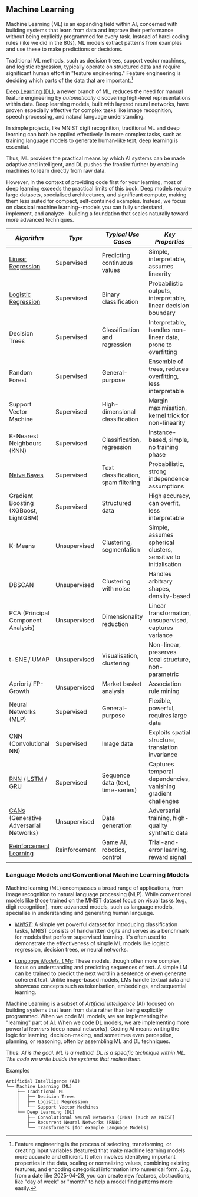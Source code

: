 
## Machine Learning

Machine Learning (ML) is an expanding field within AI, concerned with building systems that learn
from data and improve their performance without being explicitly programmed for every task. Instead
of hard-coding rules (like we did in the 80s), ML models extract patterns from examples and use
these to make predictions or decisions.

Traditional ML methods, such as decision trees, support vector machines, and logistic regression,
typically operate on structured data and require significant human effort in "feature engineering."
Feature engineering is deciding which parts of the data that are important.[^feature]

[^feature]: Feature engineering is the process of selecting, transforming, or creating input
variables (features) that make machine learning models more accurate and efficient. It often
involves identifying important properties in the data, scaling or normalizing values, combining
existing features, and encoding categorical information into numerical form.
E.g., from a date like 2025-04-28, you can create new features, abstractions, like "day of week"
or "month" to help a model find patterns more easily.

[Deep Learning (DL)](./DEEP.md), a newer branch of ML, reduces the need for manual feature
engineering by *automatically* discovering high-level representations within data. Deep learning
models, built with layered neural networks, have proven especially effective for complex tasks
like image recognition, speech processing, and natural language understanding.

In simple projects, like MNIST digit recognition, traditional ML and deep learning can both be
applied effectively. In more complex tasks, such as training language models to generate human-like
text, deep learning is essential.

Thus, ML provides the practical means by which AI systems can be made adaptive and intelligent,
and DL pushes the frontier further by enabling machines to learn directly from raw data.

However, in the context of providing code first for your learning, most of deep learning exceeds
the practical limits of this book. Deep models require large datasets, specialised architectures,
and significant compute, making them less suited for compact, self-contained examples. Instead,
we focus on classical machine learning--models you can fully understand, implement, and
analyze--building a foundation that scales naturally toward more advanced techniques.


| *Algorithm* | *Type* | *Typical Use Cases* | *Key Properties* |
|---|---|---|---|
| [Linear Regression](./linear/) | Supervised | Predicting continuous values | Simple, interpretable, assumes linearity |
| [Logistic Regression](./logistic/) | Supervised | Binary classification | Probabilistic outputs, interpretable, linear decision boundary |
| Decision Trees             | Supervised         | Classification and regression    | Interpretable, handles non-linear data, prone to overfitting    |
| Random Forest              | Supervised         | General-purpose                  | Ensemble of trees, reduces overfitting, less interpretable      |
| Support Vector Machine     | Supervised         | High-dimensional classification  | Margin maximisation, kernel trick for non-linearity             |
| K-Nearest Neighbours (KNN) | Supervised         | Classification, regression       | Instance-based, simple, no training phase                       |
| [Naive Bayes](./bayes/) | Supervised | Text classification, spam filtering | Probabilistic, strong independence assumptions |
| Gradient Boosting (XGBoost, LightGBM) | Supervised | Structured data             | High accuracy, can overfit, less interpretable                    |
| K-Means                    | Unsupervised       | Clustering, segmentation         | Simple, assumes spherical clusters, sensitive to initialisation |
| DBSCAN                     | Unsupervised       | Clustering with noise            | Handles arbitrary shapes, density-based                         |
| PCA (Principal Component Analysis) | Unsupervised | Dimensionality reduction     | Linear transformation, unsupervised, captures variance            |
| t-SNE / UMAP               | Unsupervised       | Visualisation, clustering        | Non-linear, preserves local structure, non-parametric           |
| Apriori / FP-Growth        | Unsupervised       | Market basket analysis           | Association rule mining                                         |
| Neural Networks (MLP)      | Supervised         | General-purpose                  | Flexible, powerful, requires large data                         |
| [CNN](./mnist/cnn.py) (Convolutional NN) | Supervised | Image data | Exploits spatial structure, translation invariance |
| [RNN](./rnn/) / [LSTM](./rnn/) / [GRU](./rnn/) | Supervised | Sequence data (text, time-series) | Captures temporal dependencies, vanishing gradient challenges |
| [GANs](./gan/) (Generative Adversarial Networks) | Unsupervised | Data generation | Adversarial training, high-quality synthetic data |
| [Reinforcement Learning](./../../../ch03/tictactoe/README.md) | Reinforcement | Game AI, robotics, control  | Trial-and-error learning, reward signal |


### Language Models and Conventional Machine Learning Models

Machine learning (ML) encompasses a broad range of applications, from image recognition to natural
language processing (NLP). While conventional models like those trained on the MNIST dataset focus
on visual tasks (e.g., digit recognition), more advanced models, such as language models, specialise
in understanding and generating human language.

- *[MNIST](./mnist/)*: A simple yet powerful dataset for introducing classification tasks, MNIST consists
of handwritten digits and serves as a benchmark for models that perform supervised learning. It's often
used to demonstrate the effectiveness of simple ML models like logistic regression, decision trees,
or neural networks.

- *[Language Models, LMs](./lm/)*: These models, though often more complex, focus on understanding and
predicting sequences of text. A simple LM can be trained to predict the next word in a sentence or even
generate coherent text. Unlike image-based models, LMs handle textual data and showcase concepts
such as tokenisation, embeddings, and sequential learning.

Machine Learning is a subset of *Artificial Intelligence* (AI) focused on building systems that learn from
data rather than being explicitly programmed. When we code ML models, we are implementing the "learning"
part of AI. When we code DL models, we are implementing more powerful *learners* (deep neural networks).
Coding AI means writing the logic for learning, decision-making, and sometimes even perception, planning,
or reasoning, often by assembling ML and DL techniques.

Thus: *AI is the goal. ML is a method. DL is a specific technique within ML. The code we write builds
the systems that realise them.*

Examples
```
Artificial Intelligence (AI)
└── Machine Learning (ML)
    ├── Traditional ML
    │   ├── Decision Trees
    │   ├── Logistic Regression
    │   └── Support Vector Machines
    └── Deep Learning (DL)
        ├── Convolutional Neural Networks (CNNs) [such as MNIST]
        ├── Recurrent Neural Networks (RNNs)
        └── Transformers [for example Language Models]
```


